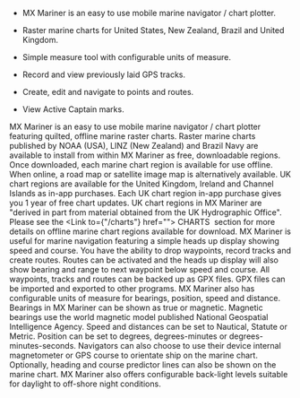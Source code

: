 * MX Mariner is an easy to use mobile marine navigator / chart plotter.

* Raster marine charts for United States, New Zealand, Brazil and United Kingdom.

* Simple measure tool with configurable units of measure.

* Record and view previously laid GPS tracks.

* Create, edit and navigate to points and routes.

* View Active Captain marks.

MX Mariner is an easy to use mobile marine navigator / chart plotter featuring quilted, offline marine raster charts. Raster marine charts published by NOAA (USA), LINZ (New Zealand) and Brazil Navy are available to install from within MX Mariner as free, downloadable regions. Once downloaded, each marine chart region is available for use offline. When online, a road map or satellite image map is alternatively available. UK chart regions are available for the United Kingdom, Ireland and Channel Islands as in-app purchases. Each UK chart region in-app purchase gives you 1 year of free chart updates. UK chart regions in MX Mariner are "derived in part from material obtained from the UK Hydrographic Office". Please see the <Link to={"/charts"} href="">&nbsp;CHARTS&nbsp;</Link> section for more details on offline marine chart regions available for download. MX Mariner is useful for marine navigation featuring a simple heads up display showing speed and course. You have the ability to drop waypoints, record tracks and create routes. Routes can be activated and the heads up display will also show bearing and range to next waypoint below speed and course. All waypoints, tracks and routes can be backed up as GPX files. GPX files can be imported and exported to other programs. MX Mariner also has configurable units of measure for bearings, position, speed and distance. Bearings in MX Mariner can be shown as true or magnetic. Magnetic bearings use the world magnetic model published National Geospatial Intelligence Agency. Speed and distances can be set to Nautical, Statute or Metric. Position can be set to degrees, degrees-minutes or degrees-minutes-seconds. Navigators can also choose to use their device internal magnetometer or GPS course to orientate ship on the marine chart. Optionally, heading and course predictor lines can also be shown on the marine chart. MX Mariner also offers configurable back-light levels suitable for daylight to off-shore night conditions. 
